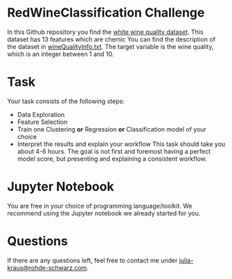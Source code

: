 # RedWineClassification Challenge
In this Github repository you find the [white wine quality dataset](https://github.com/julia-kraus/WhiteWineQuality/blob/master/winequality-white.csv). This dataset has 13 features which are chemic
You can find the description of the dataset in [wineQualityInfo.txt](https://github.com/julia-kraus/WhiteWineQuality/blob/master/wineQualityInfo.txt). The target variable is the wine quality, which is an integer between 1 and 10. 

# Task
Your task consists of the following steps:
* Data Exploration
* Feature Selection
* Train one Clustering __or__ Regression __or__ Classification model of your choice 
* Interpret the results and explain your workflow
This task should take you about 4-6 hours. The goal is not first and foremost having a perfect model score, but presenting and explaining a consistent workflow. 

# Jupyter Notebook
You are free in your choice of programming language/toolkit. We recommend using the Jupyter notebook we already started for you.

# Questions
If there are any questions left, feel free to contact me under julia-kraus@rohde-schwarz.com.
